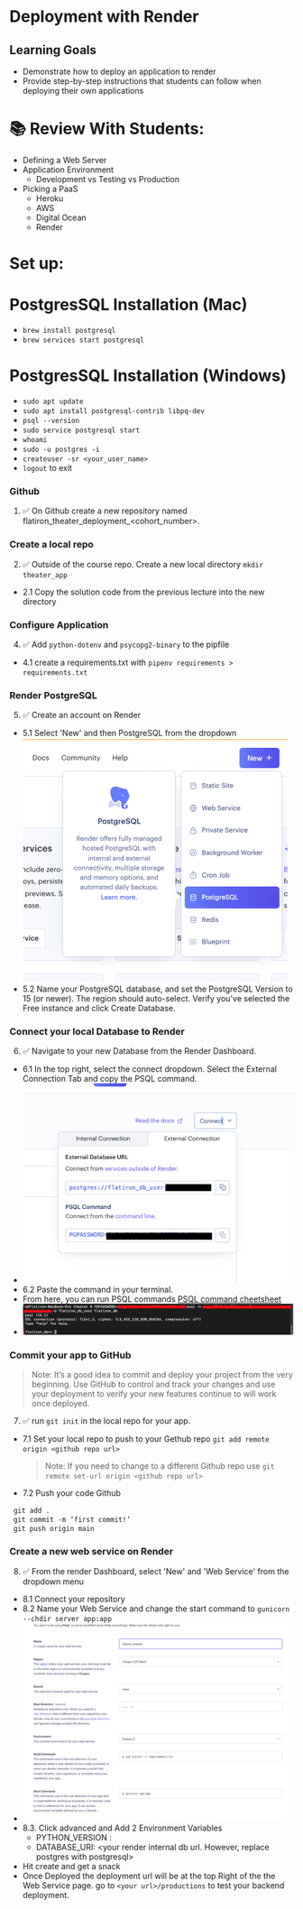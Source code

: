 #  Deployment with Render 
## Learning Goals
* Demonstrate how to deploy an application to render
* Provide step-by-step instructions that students can follow when deploying their own applications

# 📚 Review With Students: 
* Defining a Web Server 
* Application Environment 
    * Development vs Testing vs Production
* Picking a PaaS
    * Heroku
    * AWS
    * Digital Ocean
    * Render
 
# Set up:
# PostgresSQL Installation (Mac)
  * `brew install postgresql`
  * `brew services start postgresql`
# PostgresSQL Installation (Windows)
  * `sudo apt update`
  * `sudo apt install postgresql-contrib libpq-dev`
  * `psql --version`
  * `sudo service postgresql start`
  * `whoami`
  * `sudo -u postgres -i`
  * `createuser -sr <your_user_name>`
  * `logout` to exit

### Github 
  1. ✅ On Github create a new repository named flatiron_theater_deployment_<cohort_number>.

### Create a local repo
  2. ✅ Outside of the course repo. Create a new local directory `mkdir theater_app`   
  * 2.1 Copy the solution code from the previous lecture into the new directory
### Configure Application 
  4. ✅ Add `python-dotenv` and `psycopg2-binary` to the pipfile    
  * 4.1 create a requirements.txt with `pipenv requirements > requirements.txt`

### Render PostgreSQL
  5. ✅ Create an account on Render 
  * 5.1 Select 'New' and then PostgreSQL from the dropdown  
   ![render_postgreSQL](assets/render_postgreSQL.png)   
  * 5.2 Name your PostgreSQL database, and set the PostgreSQL Version to 15 (or newer). The region should auto-select. Verify you've selected the Free instance and click Create Database.

### Connect your local Database to Render 
  6. ✅ Navigate to your new Database from the Render Dashboard.    
  * 6.1 In the top right, select the connect dropdown. Select the External Connection Tab and copy the PSQL command. 
  * ![postgreSQL Command](assets/connect_psql_command.png)   
  * 6.2 Paste the command in your terminal.  
  * From here, you can run PSQL commands [PSQL command cheetsheet](https://postgrescheatsheet.com/#/tables)
  * ![postgreSQL Command](assets/local_psql.png)  

### Commit your app to GitHub
 >Note: It’s a good idea to commit and deploy your project from the very beginning. Use GitHub to control and track your changes and use your deployment to verify your new features continue to will work once deployed.
 7. ✅ run `git init` in the local repo for your app.  
   * 7.1 Set your local repo to push to your Gethub repo `git add remote origin <github repo url>`
     > Note: If you need to change to a different Github repo use `git remote set-url origin <github repo url>`
   * 7.2 Push your code Github
   ```
    git add .
    git commit -m ‘first commit!’
    git push origin main 
   ```
### Create a new web service on Render
  8. ✅ From the render Dashboard, select 'New' and 'Web Service' from the dropdown menu
  * 8.1 Connect your repository 
  * 8.2 Name your Web Service and change the start command to `gunicorn --chdir server app:app`
  * ![new_web_service](assets/webservice.png)
  * 8.3. Click advanced and Add 2 Environment Variables 
     *  PYTHON_VERSION : <your python version>
     *  DATABASE_URI: <your render internal db url. However, replace postgres with postgresql>
  * Hit create and get a snack
  * Once Deployed the deployment url will be at the top Right of the the Web Service page. go to `<your url>/productions` to test your backend deployment. 